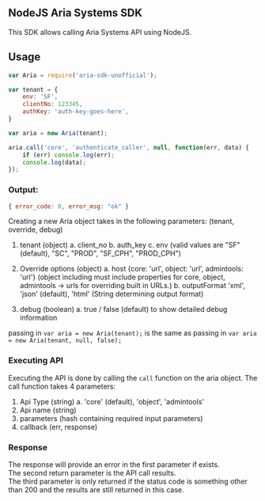 ## NodeJS Aria Systems SDK
This SDK allows calling Aria Systems API using NodeJS.

## Usage

```javascript
var Aria = require('aria-sdk-unofficial');

var tenant = {
    env: 'SF',
    clientNo: 123345,
    authKey: 'auth-key-goes-here',
}

var aria = new Aria(tenant);

aria.call('core', 'authenticate_caller', null, function(err, data) {
    if (err) console.log(err);
    console.log(data);
});
```
### Output:
```javascript
{ error_code: 0, error_msg: "ok" }
```

Creating a new Aria object takes in the following parameters:
(tenant, override, debug)

1. tenant (object)
  a. client_no
  b. auth_key
  c. env (valid values are "SF" (default), "SC", "PROD", "SF_CPH", "PROD_CPH")

2. Override options (object)
  a. host {core: 'url', object: 'url', admintools: 'url'} (object including must include properties for core, object, admintools -> urls for overriding built in URLs.) 
  b. outputFormat 'xml', 'json' (default), 'html' (String determining output format)

3. debug (boolean)
  a. true / false (default) to show detailed debug information

passing in `var aria = new Aria(tenant);` is the same as passing in `var aria = new Aria(tenant, null, false);`  

### Executing API

Executing the API is done by calling the `call` function on the aria object.  The call function takes 4 parameters:
1. Api Type (string)
    a. 'core' (default), 'object', 'admintools'
2. Api name (string)
3. parameters (hash containing required input parameters)
4. callback (err, response)

### Response
The response will provide an error in the first parameter if exists.  
The second return parameter is the API call results.  
The third parameter is only returned if the status code is something other than 200 and the results are still returned in this case.
